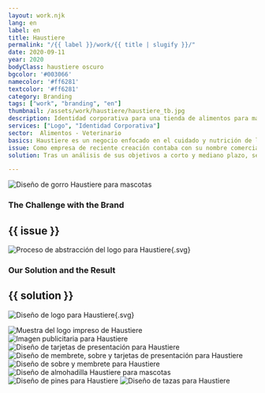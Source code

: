 ```yaml
---
layout: work.njk 
lang: en
label: en
title: Haustiere
permalink: "/{{ label }}/work/{{ title | slugify }}/"
date: 2020-09-11
year: 2020
bodyClass: haustiere oscuro
bgcolor: '#003066'
namecolor: '#ff6281'
textcolor: '#ff6281'
category: Branding
tags: ["work", "branding", "en"]
thumbnail: /assets/work/haustiere/haustiere_tb.jpg
description: Identidad corporativa para una tienda de alimentos para mascotas
services: ["Logo", "Identidad Corporativa"]
sector:  Alimentos - Veterinario
basics: Haustiere es un negocio enfocado en el cuidado y nutrición de las mascotas, especialmente perros y gatos. Se especializa en la venta de productos alimenticios de las marcas mas reconocidas para las mascotas, así como la promoción al cuidado y la salud de los animales.
issue: Como empresa de reciente creación contaba con su nombre comercial "Haustiere", pero carecía de un logo e identidad definidos. Tampoco contaban con una estrategia de marketing para definir las herramientas y los canales para la difusión del negocio y sus productos.
solution: Tras un análisis de sus objetivos a corto y mediano plazo, se opta por una imagen con un enfoque amplio y general sin delimitarlo a un servicio en específico, sino mas bien a un sentimiento. Utilizamos la característica que siempre está presente en todo lo que promueve Haustiere, amor y cariño por los animales. Tomando como referencia lo anterior, se utiliza el corazón como símbolo universal del amor y se crea un juego gráfico que facilita la percepción del rostro de una mascota, sin definir si es un perro o gato. Posteriormente se elige una tipografía legible, suave en sus trazos y adecuada al imagotipo, que proyectara el sentimiento amigable y de bienestar de la marca. Tras la obtención del logo, nos dispusimos a extender su identidad mediante aplicaciones gráficas y artículos promocionales para difundir los valores y el alcance de Haustiere.

---
```


![Diseño de gorro Haustiere para mascotas](/assets/work/haustiere/hasutiere_gorro.jpg)

<div class="column__2">
    <div class="col__left">
        <h3>The Challenge with the Brand</h3>
    </div>
    <div class="col__right">
        <h2>{{ issue }}</h2>
    </div>
</div>

![Proceso de abstracción del logo para Haustiere](/assets/work/haustiere/haustiere_logo_proceso.svg){.svg}

<div class="column__2 work__column__2">
    <div class="col__left">
        <h3>Our Solution and the Result</h3>
    </div>
    <div class="col__right">
        <h2>{{ solution }}</h2>
    </div>
</div>

![Diseño de logo para Haustiere](/assets/work/haustiere/haustiere_logo.svg){.svg}

![Muestra del logo impreso de Haustiere](/assets/work/haustiere/hasutiere_logo_impreso.jpg)
![Imagen publicitaria para Haustiere](/assets/work/haustiere/hasutiere_limpieza.jpg)
![Diseño de tarjetas de presentación para Haustiere](/assets/work/haustiere/hasutiere_tarjetas.jpg)
![Diseño de membrete, sobre y tarjetas de presentación para Haustiere](/assets/work/haustiere/hasutiere_membrete_sobres_tarjetas.jpg)
![Diseño de sobre y membrete para Haustiere](/assets/work/haustiere/hasutiere_membrete_sobra.jpg)
![Diseño de almohadilla Haustiere para mascotas](/assets/work/haustiere/hasutiere_almohadilla.jpg)
![Diseño de pines para Haustiere](/assets/work/haustiere/hasutiere_pines.jpg)
![Diseño de tazas para Haustiere](/assets/work/haustiere/haustiere_taza.jpg)
